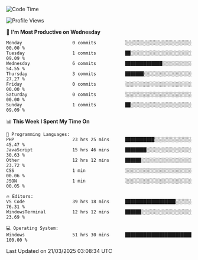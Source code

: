 <!--START_SECTION:waka-->
![Code Time](http://img.shields.io/badge/Code%20Time-4%2C398%20hrs%2036%20mins-blue)

![Profile Views](http://img.shields.io/badge/Profile%20Views-0-blue)

📅 **I'm Most Productive on Wednesday** 

```text
Monday                   0 commits           ░░░░░░░░░░░░░░░░░░░░░░░░░   00.00 % 
Tuesday                  1 commits           ██░░░░░░░░░░░░░░░░░░░░░░░   09.09 % 
Wednesday                6 commits           ██████████████░░░░░░░░░░░   54.55 % 
Thursday                 3 commits           ███████░░░░░░░░░░░░░░░░░░   27.27 % 
Friday                   0 commits           ░░░░░░░░░░░░░░░░░░░░░░░░░   00.00 % 
Saturday                 0 commits           ░░░░░░░░░░░░░░░░░░░░░░░░░   00.00 % 
Sunday                   1 commits           ██░░░░░░░░░░░░░░░░░░░░░░░   09.09 % 
```


📊 **This Week I Spent My Time On** 

```text
💬 Programming Languages: 
PHP                      23 hrs 25 mins      ███████████░░░░░░░░░░░░░░   45.47 % 
JavaScript               15 hrs 46 mins      ████████░░░░░░░░░░░░░░░░░   30.63 % 
Other                    12 hrs 12 mins      ██████░░░░░░░░░░░░░░░░░░░   23.72 % 
CSS                      1 min               ░░░░░░░░░░░░░░░░░░░░░░░░░   00.06 % 
JSON                     1 min               ░░░░░░░░░░░░░░░░░░░░░░░░░   00.05 % 

🔥 Editors: 
VS Code                  39 hrs 18 mins      ███████████████████░░░░░░   76.31 % 
WindowsTerminal          12 hrs 12 mins      ██████░░░░░░░░░░░░░░░░░░░   23.69 % 

💻 Operating System: 
Windows                  51 hrs 30 mins      █████████████████████████   100.00 % 
```


 Last Updated on 21/03/2025 03:08:34 UTC
<!--END_SECTION:waka-->

